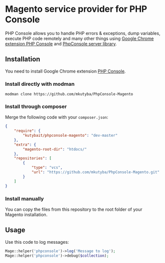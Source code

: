 # Magento service provider for PHP Console

PHP Console allows you to handle PHP errors & exceptions, dump variables, execute PHP code remotely and many other things using [Google Chrome extension PHP Console](https://chrome.google.com/webstore/detail/php-console/nfhmhhlpfleoednkpnnnkolmclajemef) and [PhpConsole server library](https://github.com/barbushin/php-console).

## Installation

You need to install Google Chrome extension [PHP Console](https://chrome.google.com/webstore/detail/php-console/nfhmhhlpfleoednkpnnnkolmclajemef).

### Install directly with modman

``modman clone https://github.com/mkutyba/PhpConsole-Magento``

### Install through composer

Merge the following code with your ``composer.json``:

```json
{
    "require": {
        "kutybait/phpconsole-magento": "dev-master"
    },
    "extra": {
        "magento-root-dir": "htdocs/"
    },
    "repositories": [
        {
            "type": "vcs",
            "url": "https://github.com/mkutyba/PhpConsole-Magento.git"
        }
    ]
}
```

### Install manually

You can copy the files from this repository to the root folder of your Magento installation.

## Usage

Use this code to log messages:

```php
Mage::helper('phpconsole')->log('Message to log');
Mage::helper('phpconsole')->debug($collection);
```
